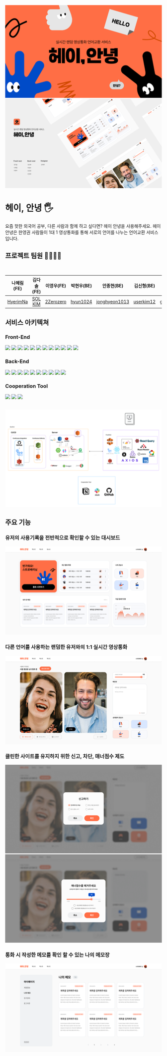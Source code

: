 <img src="./public/readme/heyhi-main.svg">
<img src="./public/readme/heyhi-main02.svg">

<br/>

# 헤이, 안녕 🖐

요즘 핫한 외국어 공부, 다른 사람과 함께 하고 싶다면? 헤이 안녕을 사용해주세요. 헤이 안녕은 한영권 사람들이 1대 1 영상통화를 통해 서로의 언어를 나누는 언어교환 서비스 입니다.

## 프로젝트 팀원 🧏‍♀️🧏‍♂️

<br/>

|               나혜림(FE)                |                 김다솔(FE)                 |                이영우(FE)                 |               박현우(BE)                |                    안종현(BE)                     |                김신형(BE)                 |               안민현(BE)                | 김세영(DE) |
| :-------------------------------------: | :----------------------------------------: | :---------------------------------------: | :-------------------------------------: | :-----------------------------------------------: | :---------------------------------------: | :-------------------------------------: | :--------: |
| [HyerimNa](https://github.com/HyerimNa) | [SOL KIM](https://github.com/solightnsalt) | [2Zerozero](https://github.com/2Zerozero) | [hyun1024](https://github.com/hyun1024) | [jonghyeon1013](https://github.com/jonghyeon1013) | [userkim12](https://github.com/userkim12) | [giminion](https://github.com/giminion) |            |

## 서비스 아키텍쳐

### Front-End

<img src="https://img.shields.io/badge/html5-E34F26?style=for-the-badge&logo=html5&logoColor=white"> <img src="https://img.shields.io/badge/JavaScript-FFC000?style=for-the-badge&logo=JavaScript&logoColor=black"/> <img src="https://img.shields.io/badge/react-61DAFB?style=for-the-badge&logo=react&logoColor=black"> <img src="https://img.shields.io/badge/typescript-3178C6?style=for-the-badge&logo=typescript&logoColor=black"> <img src="https://img.shields.io/badge/styledcomponents-DB7093?style=for-the-badge&logo=styledcomponents&logoColor=black"> <img src="https://img.shields.io/badge/reactquery-FF4154?style=for-the-badge&logo=reactquery&logoColor=white"> <img src="https://img.shields.io/badge/reactrouter-CA4245?style=for-the-badge&logo=reactrouter&logoColor=white"/> <img src="https://img.shields.io/badge/webrtc-333333?style=for-the-badge&logo=webrtc&logoColor=white"/> <img src="https://img.shields.io/badge/Axios-181717?style=for-the-badge&logo=Axios&logoColor=white"> <img src="https://img.shields.io/badge/socket.io-010101?style=for-the-badge&logo=socket.io&logoColor=white"> <img src="https://img.shields.io/badge/redux-764ABC?style=for-the-badge&logo=redux&logoColor=white"> <img src="https://img.shields.io/badge/githubactions-2088FF?style=for-the-badge&logo=githubactions&logoColor=white">

### Back-End

<img src="https://img.shields.io/badge/redis-DC382D?style=for-the-badge&logo=redis&logoColor=white"> <img src="https://img.shields.io/badge/amazonrds-527FFF?style=for-the-badge&logo=amazonrds&logoColor=white"> <img src="https://img.shields.io/badge/mysql-4479A1?style=for-the-badge&logo=mysql&logoColor=white"> <img src="https://img.shields.io/badge/apachejmeter-D22128?style=for-the-badge&logo=apachejmeter&logoColor=white"> <img src="https://img.shields.io/badge/socket.io-010101?style=for-the-badge&logo=socket.io&logoColor=white"> <img src="https://img.shields.io/badge/nginx-009639?style=for-the-badge&logo=nginx&logoColor=white"> <img src="https://img.shields.io/badge/swagger-85EA2D?style=for-the-badge&logo=swagger&logoColor=white"> <img src="https://img.shields.io/badge/junit5-25A162?style=for-the-badge&logo=junit5&logoColor=white"> <img src="https://img.shields.io/badge/amazons3-569A31?style=for-the-badge&logo=amazons3&logoColor=white"> <img src="https://img.shields.io/badge/amazonec2-FF9900?style=for-the-badge&logo=amazonec2&logoColor=white">

### Cooperation Tool

<img src="https://img.shields.io/badge/notion-000000?style=for-the-badge&logo=notion&logoColor=white"> <img src="https://img.shields.io/badge/slack-4A154B?style=for-the-badge&logo=slack&logoColor=white"> <img src="https://img.shields.io/badge/github-181717?style=for-the-badge&logo=github&logoColor=white">

<br/>
<img src="./public/readme/architecture.png">

## 주요 기능

### 유저의 사용기록을 전반적으로 확인할 수 있는 대시보드

<img src="./public/readme/service_1.png">

### 다른 언어를 사용하는 랜덤한 유저와의 1:1 실시간 영상통화

<img src="./public/readme/service_2.png">

### 클린한 사이트를 유지하지 위한 신고, 차단, 매너점수 제도

<img src="./public/readme/service_3.png">
<img src="./public/readme/service_4.png">

### 통화 시 작성한 메모를 확인 할 수 있는 나의 메모장

<img src="./public/readme/service_5.png">

<br/>
